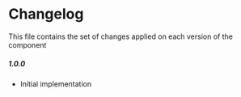 # Changelog

This file contains the set of changes applied on each version of the component

##### 1.0.0

* Initial implementation